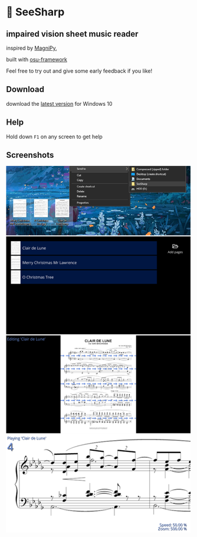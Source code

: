 # 🔎 SeeSharp

## impaired vision sheet music reader

inspired by [MagniPy](http://www.makersbox.us/2013/10/magnipy-low-vision-music-reader.html),

built with [osu-framework](https://github.com/ppy/osu-framework)

Feel free to try out and give some early feedback if you like!

## Download
download the [latest version](https://github.com/hbnrmx/SeeSharp/releases/latest) for Windows 10

## Help
Hold down `F1` on any screen to get help

## Screenshots
<img width="500px" src="screenshots/Screenshot1.png">
<img width="500px" src="screenshots/Screenshot2.png">
<img width="500px" src="screenshots/Screenshot3.png">
<img width="500px" src="screenshots/Screenshot4.png">
